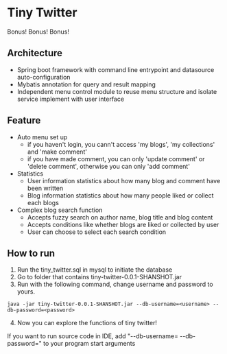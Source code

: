 # Tiny Twitter

Bonus! Bonus! Bonus!

## Architecture

- Spring boot framework with command line entrypoint and datasource auto-configuration
- Mybatis annotation for query and result mapping
- Independent menu control module to reuse menu structure and isolate service implement with user interface

## Feature
- Auto menu set up
  - if you haven't login, you cann't access 'my blogs', 'my collections' and 'make comment'
  - if you have made comment, you can only 'update comment' or 'delete comment', otherwise you can only 'add comment'
- Statistics
  - User information statistics about how many blog and comment have been written
  - Blog information statistics about how many people liked or collect each blogs
- Complex blog search function
  - Accepts fuzzy search on author name, blog title and blog content
  - Accepts conditions like whether blogs are liked or collected by user
  - User can choose to select each search condition

## How to run

1. Run the tiny_twitter.sql in mysql to initiate the database
2. Go to folder that contains tiny-twitter-0.0.1-SHANSHOT.jar
3. Run with the following command, change username and password to yours.
```shell
java -jar tiny-twitter-0.0.1-SHANSHOT.jar --db-username=<username> --db-password=<password>
```
4. Now you can explore the functions of tiny twitter!

If you want to run source code in IDE, add "--db-username=<username> --db-password=<password>" to your program start arguments